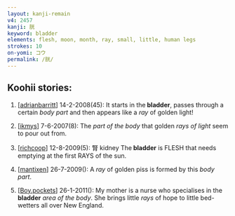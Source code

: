 ```yaml
---
layout: kanji-remain
v4: 2457
kanji: 胱
keyword: bladder
elements: flesh, moon, month, ray, small, little, human legs
strokes: 10
on-yomi: コウ
permalink: /胱/
---
```


## Koohii stories: 

1) [<a href="http://kanji.koohii.com/profile/adrianbarritt">adrianbarritt</a>] 14-2-2008(45): It starts in the<strong> bladder</strong>, passes through a certain <em>body part</em> and then appears like a <em>ray</em> of golden light!

2) [<a href="http://kanji.koohii.com/profile/ikmys">ikmys</a>] 7-6-2007(8): The <em>part of the body</em> that golden <em>rays of light</em> seem to pour out from.

3) [<a href="http://kanji.koohii.com/profile/richcoop">richcoop</a>] 12-8-2009(5): 腎 kidney The<strong> bladder</strong> is FLESH that needs emptying at the first RAYS of the sun.

4) [<a href="http://kanji.koohii.com/profile/mantixen">mantixen</a>] 26-7-2009(): A <em>ray</em> of golden piss is formed by this <em>body part</em>.

5) [<a href="http://kanji.koohii.com/profile/Boy.pockets">Boy.pockets</a>] 26-1-2011(): My mother is a nurse who specialises in the<strong> bladder</strong> <em>area of the body</em>. She brings little <em>rays</em> of hope to little bed-wetters all over New England.

